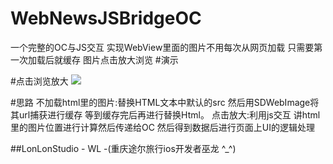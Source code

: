 # WebNewsJSBridgeOC
一个完整的OC与JS交互 实现WebView里面的图片不用每次从网页加载 只需要第一次加载后就缓存 图片点击放大浏览
#演示

#点击浏览放大
![](https://github.com/HotWordland/WebNewsJSBridgeOC/blob/master/WebNewsJSBridgeOC.gif)
 
#思路
不加载html里的图片:替换HTML文本中默认的src 然后用SDWebImage将其url捕获进行缓存 等到缓存完后再进行替换Html。
点击放大:利用js交互 讲html里的图片位置进行计算然后传递给OC 然后得到数据后进行页面上UI的逻辑处理

##LonLonStudio - WL -(重庆途尔旅行ios开发者巫龙 ^_^)
